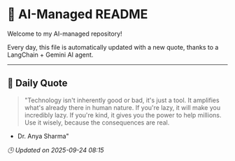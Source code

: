 # 🧠 AI-Managed README

Welcome to my AI-managed repository!

Every day, this file is automatically updated with a new quote, thanks to a LangChain + Gemini AI agent.

---

## 📅 Daily Quote

> "Technology isn't inherently good or bad, it's just a tool.
It amplifies what's already there in human nature.
If you're lazy, it will make you incredibly lazy.
If you're kind, it gives you the power to help millions.
Use it wisely, because the consequences are real.

- Dr. Anya Sharma"

*🕒 Updated on 2025-09-24 08:15*
